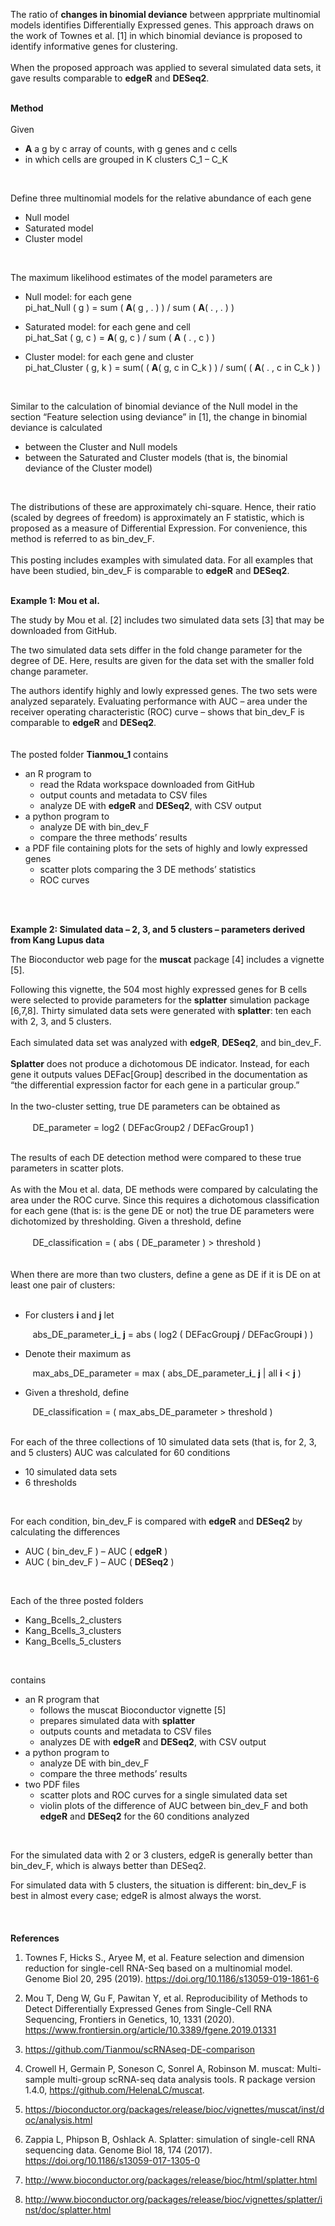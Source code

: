 The ratio of **changes in binomial deviance** between apprpriate multinomial models identifies Differentially Expressed genes.  This approach draws on the work of Townes et al. [1]  in which binomial deviance is proposed to identify informative genes for clustering. 
<br />
<br />
When the proposed approach was applied to several simulated data sets, it gave results comparable to **edgeR** and **DESeq2**.
<br />
<br />

**Method**
<br />
<br />
Given 
-	**A**  a g by c array of counts, with g genes and c cells
-	in which cells are grouped in K clusters   C_1 – C_K
<br />

Define three multinomial models for the relative abundance of each gene
<br />
-	Null model
-	Saturated model
-	Cluster model
<br />

The maximum likelihood estimates of the model parameters are

-	Null model: for each gene <br />
pi_hat_Null ( g ) = sum ( **A**( g , . ) ) / sum ( **A**( . , . ) )

-	Saturated model:  for each gene and cell  <br />
pi_hat_Sat ( g, c )  = **A**( g, c ) / sum ( **A** ( . , c ) ) 

-	Cluster model:  for each gene and cluster  <br />
pi_hat_Cluster ( g, k ) = sum( ( **A**( g, c in C_k  ) ) / sum( ( **A**( . , c in C_k  ) )
<br />

Similar to the calculation of binomial deviance of the Null model in the section “Feature selection using deviance” in [1], the change in binomial deviance is calculated 
-	between the Cluster and Null models
-	between the Saturated and Cluster models (that is, the binomial deviance of the Cluster model)
<br />

The distributions of these are approximately chi-square.  Hence, their ratio (scaled by degrees of freedom) is approximately an F statistic, which is proposed as a measure of Differential Expression.  For convenience, this method is referred to as bin_dev_F.
<br />
<br />
This posting includes examples with simulated data.  For all examples that have been studied, bin_dev_F is comparable to **edgeR** and **DESeq2**.
<br />
<br />

**Example 1:  Mou et al.**

The study by Mou et al. [2] includes two simulated data sets [3] that may be downloaded from GitHub.  

The two simulated data sets differ in the fold change parameter for the degree of DE.  Here, results are given for the data set with the smaller fold change parameter.     

The authors identify highly and lowly expressed genes.  The two sets were analyzed separately.  Evaluating performance with AUC – area under the receiver operating characteristic (ROC) curve – shows that bin_dev_F is comparable to **edgeR** and **DESeq2**.
<br />
<br />	
The posted folder **Tianmou_1** contains
- an R program to 
  - read the Rdata workspace downloaded from GitHub
  - output counts and metadata to CSV files
  - analyze DE with **edgeR** and **DESeq2**, with CSV output
- a python program to
  - analyze DE with bin_dev_F
  - compare the three methods’ results
- a PDF file containing plots for the sets of highly and lowly expressed genes
  - scatter plots comparing the 3 DE methods’ statistics
  - ROC curves
<br />
<br />

**Example 2:  Simulated data – 2, 3, and 5 clusters – parameters derived from Kang Lupus data**

The Bioconductor web page for the **muscat** package [4] includes a vignette [5].   

Following this vignette, the 504 most highly expressed genes for B cells were selected to provide parameters for the **splatter** simulation package [6,7,8].  Thirty simulated data sets were generated with **splatter**:  ten each with 2, 3, and 5 clusters. 
<br />
<br />
Each simulated data set was analyzed with **edgeR**, **DESeq2**, and bin_dev_F.
<br />
<br />
**Splatter** does not produce a dichotomous DE indicator.  Instead, for each gene it outputs values DEFac[Group]  described in the documentation as “the differential expression factor for each gene in a particular group.”  
<br />
In the two-cluster setting, true DE parameters can be obtained as 
<br />
<br />
&nbsp;&nbsp;&nbsp;&nbsp;&nbsp;&nbsp;&nbsp;&nbsp; DE_parameter = log2 (  DEFacGroup2 /  DEFacGroup1 )

<br />
The results of each DE detection method were compared to these true parameters in scatter plots. 
<br />
<br />
As with the Mou et al. data, DE methods were compared by calculating the area under the ROC curve.  Since this requires a dichotomous classification for each gene (that is: is the gene DE or not) the true DE parameters were dichotomized by thresholding.  Given a threshold, define
<br />
<br />
&nbsp;&nbsp;&nbsp;&nbsp;&nbsp;&nbsp;&nbsp;&nbsp; DE_classification = (  abs ( DE_parameter ) > threshold ) 
<br />
<br />
<br />
When there are more than two clusters, define a gene as DE if it is DE on at least one pair of clusters: 
<br />
<br />

- For clusters **i** and **j** let 

&nbsp;&nbsp;&nbsp;&nbsp;&nbsp;&nbsp;&nbsp;&nbsp; abs_DE_parameter_**i**_ **j** = abs ( log2 (  DEFacGroup**j** /  DEFacGroup**i** ) )

- Denote their maximum as

&nbsp;&nbsp;&nbsp;&nbsp;&nbsp;&nbsp;&nbsp;&nbsp; max_abs_DE_parameter = max ( abs_DE_parameter_**i**_ **j** | all  **i** < **j** )


- Given a threshold, define

&nbsp;&nbsp;&nbsp;&nbsp;&nbsp;&nbsp;&nbsp;&nbsp; DE_classification = ( max_abs_DE_parameter > threshold )  

<br />
For each of the three collections of 10 simulated data sets (that is, for 2, 3, and 5 clusters) AUC was calculated for 60 conditions
<br />

- 10 simulated data sets
- 6 thresholds
<br />

For each condition, bin_dev_F is compared with **edgeR** and **DESeq2**  by calculating the differences
<br />

- AUC ( bin_dev_F ) – AUC ( **edgeR** )
- AUC ( bin_dev_F ) – AUC ( **DESeq2** )
<br />

Each of the three posted folders
- Kang_Bcells_2_clusters
- Kang_Bcells_3_clusters
- Kang_Bcells_5_clusters
<br />

contains
- an R program that
  - follows the muscat Bioconductor vignette [5]
  - prepares simulated data with **splatter**
  - outputs counts and metadata to CSV files
  - analyzes DE with **edgeR** and **DESeq2**, with CSV output
- a python program to
  - analyze DE with bin_dev_F
  - compare the three methods’ results
- two PDF files
  - scatter plots and ROC curves for a single simulated data set
  - violin plots of the difference of AUC between bin_dev_F and both **edgeR** and **DESeq2** for the 60 conditions analyzed
<br />
 
For the simulated data with 2 or 3 clusters, edgeR is generally better than bin_dev_F, which is always better than DESeq2.
<br />

For simulated data with 5 clusters, the situation is different:  bin_dev_F is best in almost every case; edgeR is almost always the worst. 
<br />
<br /> 
<br /> 
<br /> 
**References**
<br />
 
1. Townes F, Hicks S., Aryee M, et al. Feature selection and dimension reduction for single-cell RNA-Seq based on a multinomial model. Genome Biol 20, 295 (2019). https://doi.org/10.1186/s13059-019-1861-6

2. Mou T, Deng W, Gu F, Pawitan Y, et al. Reproducibility of Methods to Detect Differentially Expressed Genes from Single-Cell RNA Sequencing, Frontiers in Genetics, 10, 1331 (2020).
https://www.frontiersin.org/article/10.3389/fgene.2019.01331     

3. https://github.com/Tianmou/scRNAseq-DE-comparison

4. Crowell H, Germain P, Soneson C, Sonrel A, Robinson M.  muscat: Multi-sample multi-group scRNA-seq data analysis tools. R package version 1.4.0, https://github.com/HelenaLC/muscat.

5. https://bioconductor.org/packages/release/bioc/vignettes/muscat/inst/doc/analysis.html

6. Zappia L, Phipson B, Oshlack A.  Splatter: simulation of single-cell RNA sequencing data. Genome Biol 18, 174 (2017). https://doi.org/10.1186/s13059-017-1305-0

7. http://www.bioconductor.org/packages/release/bioc/html/splatter.html

8. http://www.bioconductor.org/packages/release/bioc/vignettes/splatter/inst/doc/splatter.html

 
